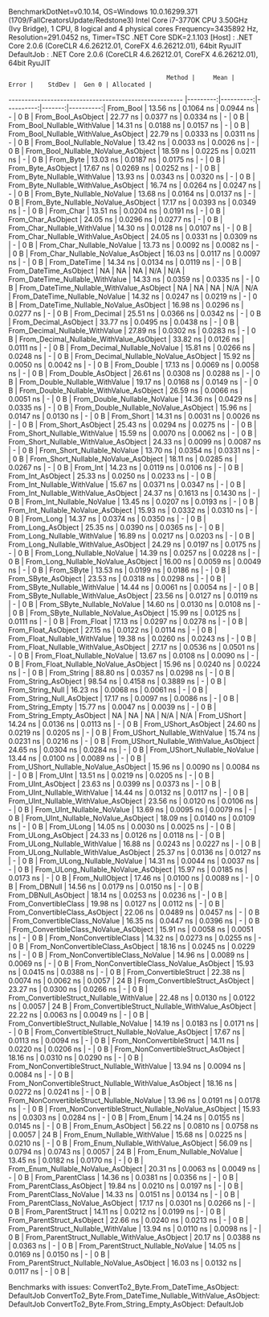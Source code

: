 
BenchmarkDotNet=v0.10.14, OS=Windows 10.0.16299.371 (1709/FallCreatorsUpdate/Redstone3)
Intel Core i7-3770K CPU 3.50GHz (Ivy Bridge), 1 CPU, 8 logical and 4 physical cores
Frequency=3435892 Hz, Resolution=291.0452 ns, Timer=TSC
.NET Core SDK=2.1.103
  [Host]     : .NET Core 2.0.6 (CoreCLR 4.6.26212.01, CoreFX 4.6.26212.01), 64bit RyuJIT
  DefaultJob : .NET Core 2.0.6 (CoreCLR 4.6.26212.01, CoreFX 4.6.26212.01), 64bit RyuJIT


                                                Method |     Mean |     Error |    StdDev |  Gen 0 | Allocated |
------------------------------------------------------ |---------:|----------:|----------:|-------:|----------:|
                                             From_Bool | 13.56 ns | 0.1064 ns | 0.0944 ns |      - |       0 B |
                                    From_Bool_AsObject | 22.77 ns | 0.0377 ns | 0.0334 ns |      - |       0 B |
                          From_Bool_Nullable_WithValue | 14.31 ns | 0.0188 ns | 0.0157 ns |      - |       0 B |
                 From_Bool_Nullable_WithValue_AsObject | 22.79 ns | 0.0333 ns | 0.0311 ns |      - |       0 B |
                            From_Bool_Nullable_NoValue | 13.42 ns | 0.0033 ns | 0.0026 ns |      - |       0 B |
                   From_Bool_Nullable_NoValue_AsObject | 18.59 ns | 0.0225 ns | 0.0211 ns |      - |       0 B |
                                             From_Byte | 13.03 ns | 0.0187 ns | 0.0175 ns |      - |       0 B |
                                    From_Byte_AsObject | 17.67 ns | 0.0269 ns | 0.0252 ns |      - |       0 B |
                          From_Byte_Nullable_WithValue | 13.93 ns | 0.0343 ns | 0.0320 ns |      - |       0 B |
                 From_Byte_Nullable_WithValue_AsObject | 16.74 ns | 0.0264 ns | 0.0247 ns |      - |       0 B |
                            From_Byte_Nullable_NoValue | 13.68 ns | 0.0164 ns | 0.0137 ns |      - |       0 B |
                   From_Byte_Nullable_NoValue_AsObject | 17.17 ns | 0.0393 ns | 0.0349 ns |      - |       0 B |
                                             From_Char | 13.51 ns | 0.0204 ns | 0.0191 ns |      - |       0 B |
                                    From_Char_AsObject | 24.05 ns | 0.0296 ns | 0.0277 ns |      - |       0 B |
                          From_Char_Nullable_WithValue | 14.30 ns | 0.0128 ns | 0.0107 ns |      - |       0 B |
                 From_Char_Nullable_WithValue_AsObject | 24.05 ns | 0.0331 ns | 0.0309 ns |      - |       0 B |
                            From_Char_Nullable_NoValue | 13.73 ns | 0.0092 ns | 0.0082 ns |      - |       0 B |
                   From_Char_Nullable_NoValue_AsObject | 16.03 ns | 0.0117 ns | 0.0097 ns |      - |       0 B |
                                         From_DateTime | 14.34 ns | 0.0134 ns | 0.0119 ns |      - |       0 B |
                                From_DateTime_AsObject |       NA |        NA |        NA |    N/A |       N/A |
                      From_DateTime_Nullable_WithValue | 14.33 ns | 0.0359 ns | 0.0335 ns |      - |       0 B |
             From_DateTime_Nullable_WithValue_AsObject |       NA |        NA |        NA |    N/A |       N/A |
                        From_DateTime_Nullable_NoValue | 14.32 ns | 0.0247 ns | 0.0219 ns |      - |       0 B |
               From_DateTime_Nullable_NoValue_AsObject | 16.98 ns | 0.0296 ns | 0.0277 ns |      - |       0 B |
                                          From_Decimal | 25.51 ns | 0.0366 ns | 0.0342 ns |      - |       0 B |
                                 From_Decimal_AsObject | 33.77 ns | 0.0495 ns | 0.0438 ns |      - |       0 B |
                       From_Decimal_Nullable_WithValue | 27.89 ns | 0.0302 ns | 0.0283 ns |      - |       0 B |
              From_Decimal_Nullable_WithValue_AsObject | 33.82 ns | 0.0126 ns | 0.0111 ns |      - |       0 B |
                         From_Decimal_Nullable_NoValue | 15.81 ns | 0.0266 ns | 0.0248 ns |      - |       0 B |
                From_Decimal_Nullable_NoValue_AsObject | 15.92 ns | 0.0050 ns | 0.0042 ns |      - |       0 B |
                                           From_Double | 17.13 ns | 0.0069 ns | 0.0058 ns |      - |       0 B |
                                  From_Double_AsObject | 26.61 ns | 0.0308 ns | 0.0288 ns |      - |       0 B |
                        From_Double_Nullable_WithValue | 19.17 ns | 0.0168 ns | 0.0149 ns |      - |       0 B |
               From_Double_Nullable_WithValue_AsObject | 26.59 ns | 0.0066 ns | 0.0051 ns |      - |       0 B |
                          From_Double_Nullable_NoValue | 14.36 ns | 0.0429 ns | 0.0335 ns |      - |       0 B |
                 From_Double_Nullable_NoValue_AsObject | 15.96 ns | 0.0147 ns | 0.0130 ns |      - |       0 B |
                                            From_Short | 14.31 ns | 0.0031 ns | 0.0026 ns |      - |       0 B |
                                   From_Short_AsObject | 25.43 ns | 0.0294 ns | 0.0275 ns |      - |       0 B |
                         From_Short_Nullable_WithValue | 15.59 ns | 0.0070 ns | 0.0062 ns |      - |       0 B |
                From_Short_Nullable_WithValue_AsObject | 24.33 ns | 0.0099 ns | 0.0087 ns |      - |       0 B |
                           From_Short_Nullable_NoValue | 13.70 ns | 0.0354 ns | 0.0331 ns |      - |       0 B |
                  From_Short_Nullable_NoValue_AsObject | 18.11 ns | 0.0285 ns | 0.0267 ns |      - |       0 B |
                                              From_Int | 14.23 ns | 0.0119 ns | 0.0106 ns |      - |       0 B |
                                     From_Int_AsObject | 25.33 ns | 0.0250 ns | 0.0233 ns |      - |       0 B |
                           From_Int_Nullable_WithValue | 15.67 ns | 0.0371 ns | 0.0347 ns |      - |       0 B |
                  From_Int_Nullable_WithValue_AsObject | 24.37 ns | 0.1613 ns | 0.1430 ns |      - |       0 B |
                             From_Int_Nullable_NoValue | 13.45 ns | 0.0207 ns | 0.0193 ns |      - |       0 B |
                    From_Int_Nullable_NoValue_AsObject | 15.93 ns | 0.0332 ns | 0.0310 ns |      - |       0 B |
                                             From_Long | 14.37 ns | 0.0374 ns | 0.0350 ns |      - |       0 B |
                                    From_Long_AsObject | 25.35 ns | 0.0390 ns | 0.0365 ns |      - |       0 B |
                          From_Long_Nullable_WithValue | 16.89 ns | 0.0217 ns | 0.0203 ns |      - |       0 B |
                 From_Long_Nullable_WithValue_AsObject | 24.29 ns | 0.0197 ns | 0.0175 ns |      - |       0 B |
                            From_Long_Nullable_NoValue | 14.39 ns | 0.0257 ns | 0.0228 ns |      - |       0 B |
                   From_Long_Nullable_NoValue_AsObject | 16.00 ns | 0.0059 ns | 0.0049 ns |      - |       0 B |
                                            From_SByte | 13.53 ns | 0.0199 ns | 0.0186 ns |      - |       0 B |
                                   From_SByte_AsObject | 23.53 ns | 0.0318 ns | 0.0298 ns |      - |       0 B |
                         From_SByte_Nullable_WithValue | 14.44 ns | 0.0061 ns | 0.0054 ns |      - |       0 B |
                From_SByte_Nullable_WithValue_AsObject | 23.56 ns | 0.0127 ns | 0.0119 ns |      - |       0 B |
                           From_SByte_Nullable_NoValue | 14.60 ns | 0.0130 ns | 0.0108 ns |      - |       0 B |
                  From_SByte_Nullable_NoValue_AsObject | 15.99 ns | 0.0125 ns | 0.0111 ns |      - |       0 B |
                                            From_Float | 17.13 ns | 0.0297 ns | 0.0278 ns |      - |       0 B |
                                   From_Float_AsObject | 27.15 ns | 0.0122 ns | 0.0114 ns |      - |       0 B |
                         From_Float_Nullable_WithValue | 19.38 ns | 0.0260 ns | 0.0243 ns |      - |       0 B |
                From_Float_Nullable_WithValue_AsObject | 27.17 ns | 0.0536 ns | 0.0501 ns |      - |       0 B |
                           From_Float_Nullable_NoValue | 13.67 ns | 0.0108 ns | 0.0090 ns |      - |       0 B |
                  From_Float_Nullable_NoValue_AsObject | 15.96 ns | 0.0240 ns | 0.0224 ns |      - |       0 B |
                                           From_String | 88.80 ns | 0.0357 ns | 0.0298 ns |      - |       0 B |
                                  From_String_AsObject | 98.54 ns | 0.4158 ns | 0.3889 ns |      - |       0 B |
                                      From_String_Null | 16.23 ns | 0.0068 ns | 0.0061 ns |      - |       0 B |
                             From_String_Null_AsObject | 17.17 ns | 0.0097 ns | 0.0086 ns |      - |       0 B |
                                     From_String_Empty | 15.77 ns | 0.0047 ns | 0.0039 ns |      - |       0 B |
                            From_String_Empty_AsObject |       NA |        NA |        NA |    N/A |       N/A |
                                           From_UShort | 14.24 ns | 0.0136 ns | 0.0113 ns |      - |       0 B |
                                  From_UShort_AsObject | 24.60 ns | 0.0219 ns | 0.0205 ns |      - |       0 B |
                        From_UShort_Nullable_WithValue | 15.74 ns | 0.0231 ns | 0.0216 ns |      - |       0 B |
               From_UShort_Nullable_WithValue_AsObject | 24.65 ns | 0.0304 ns | 0.0284 ns |      - |       0 B |
                          From_UShort_Nullable_NoValue | 13.44 ns | 0.0100 ns | 0.0089 ns |      - |       0 B |
                 From_UShort_Nullable_NoValue_AsObject | 15.96 ns | 0.0090 ns | 0.0084 ns |      - |       0 B |
                                             From_UInt | 13.51 ns | 0.0219 ns | 0.0205 ns |      - |       0 B |
                                    From_UInt_AsObject | 23.63 ns | 0.0399 ns | 0.0373 ns |      - |       0 B |
                          From_UInt_Nullable_WithValue | 14.44 ns | 0.0132 ns | 0.0117 ns |      - |       0 B |
                 From_UInt_Nullable_WithValue_AsObject | 23.56 ns | 0.0120 ns | 0.0106 ns |      - |       0 B |
                            From_UInt_Nullable_NoValue | 13.69 ns | 0.0095 ns | 0.0079 ns |      - |       0 B |
                   From_UInt_Nullable_NoValue_AsObject | 18.09 ns | 0.0140 ns | 0.0109 ns |      - |       0 B |
                                            From_ULong | 14.05 ns | 0.0030 ns | 0.0025 ns |      - |       0 B |
                                   From_ULong_AsObject | 24.33 ns | 0.0126 ns | 0.0118 ns |      - |       0 B |
                         From_ULong_Nullable_WithValue | 16.88 ns | 0.0243 ns | 0.0227 ns |      - |       0 B |
                From_ULong_Nullable_WithValue_AsObject | 25.37 ns | 0.0136 ns | 0.0127 ns |      - |       0 B |
                           From_ULong_Nullable_NoValue | 14.31 ns | 0.0044 ns | 0.0037 ns |      - |       0 B |
                  From_ULong_Nullable_NoValue_AsObject | 15.97 ns | 0.0185 ns | 0.0173 ns |      - |       0 B |
                                       From_NullObject | 17.46 ns | 0.0100 ns | 0.0089 ns |      - |       0 B |
                                           From_DBNull | 14.56 ns | 0.0179 ns | 0.0150 ns |      - |       0 B |
                                  From_DBNull_AsObject | 18.14 ns | 0.0253 ns | 0.0236 ns |      - |       0 B |
                                 From_ConvertibleClass | 19.98 ns | 0.0127 ns | 0.0112 ns |      - |       0 B |
                        From_ConvertibleClass_AsObject | 22.06 ns | 0.0489 ns | 0.0457 ns |      - |       0 B |
                         From_ConvertibleClass_NoValue | 16.35 ns | 0.0447 ns | 0.0396 ns |      - |       0 B |
                From_ConvertibleClass_NoValue_AsObject | 15.91 ns | 0.0058 ns | 0.0051 ns |      - |       0 B |
                              From_NonConvertibleClass | 14.32 ns | 0.0273 ns | 0.0255 ns |      - |       0 B |
                     From_NonConvertibleClass_AsObject | 18.16 ns | 0.0245 ns | 0.0229 ns |      - |       0 B |
                      From_NonConvertibleClass_NoValue | 14.96 ns | 0.0089 ns | 0.0069 ns |      - |       0 B |
             From_NonConvertibleClass_NoValue_AsObject | 15.93 ns | 0.0415 ns | 0.0388 ns |      - |       0 B |
                                From_ConvertibleStruct | 22.38 ns | 0.0074 ns | 0.0062 ns | 0.0057 |      24 B |
                       From_ConvertibleStruct_AsObject | 23.27 ns | 0.0300 ns | 0.0266 ns |      - |       0 B |
             From_ConvertibleStruct_Nullable_WithValue | 22.48 ns | 0.0130 ns | 0.0122 ns | 0.0057 |      24 B |
    From_ConvertibleStruct_Nullable_WithValue_AsObject | 22.22 ns | 0.0063 ns | 0.0049 ns |      - |       0 B |
               From_ConvertibleStruct_Nullable_NoValue | 14.19 ns | 0.0183 ns | 0.0171 ns |      - |       0 B |
      From_ConvertibleStruct_Nullable_NoValue_AsObject | 17.67 ns | 0.0113 ns | 0.0094 ns |      - |       0 B |
                             From_NonConvertibleStruct | 14.11 ns | 0.0220 ns | 0.0206 ns |      - |       0 B |
                    From_NonConvertibleStruct_AsObject | 18.16 ns | 0.0310 ns | 0.0290 ns |      - |       0 B |
          From_NonConvertibleStruct_Nullable_WithValue | 13.94 ns | 0.0094 ns | 0.0084 ns |      - |       0 B |
 From_NonConvertibleStruct_Nullable_WithValue_AsObject | 18.16 ns | 0.0272 ns | 0.0241 ns |      - |       0 B |
            From_NonConvertibleStruct_Nullable_NoValue | 13.96 ns | 0.0191 ns | 0.0178 ns |      - |       0 B |
   From_NonConvertibleStruct_Nullable_NoValue_AsObject | 15.93 ns | 0.0303 ns | 0.0284 ns |      - |       0 B |
                                             From_Enum | 14.24 ns | 0.0155 ns | 0.0145 ns |      - |       0 B |
                                    From_Enum_AsObject | 56.22 ns | 0.0810 ns | 0.0758 ns | 0.0057 |      24 B |
                          From_Enum_Nullable_WithValue | 15.68 ns | 0.0225 ns | 0.0210 ns |      - |       0 B |
                 From_Enum_Nullable_WithValue_AsObject | 56.09 ns | 0.0794 ns | 0.0743 ns | 0.0057 |      24 B |
                            From_Enum_Nullable_NoValue | 13.45 ns | 0.0182 ns | 0.0170 ns |      - |       0 B |
                   From_Enum_Nullable_NoValue_AsObject | 20.31 ns | 0.0063 ns | 0.0049 ns |      - |       0 B |
                                      From_ParentClass | 14.36 ns | 0.0381 ns | 0.0356 ns |      - |       0 B |
                             From_ParentClass_AsObject | 19.84 ns | 0.0210 ns | 0.0197 ns |      - |       0 B |
                              From_ParentClass_NoValue | 14.33 ns | 0.0151 ns | 0.0134 ns |      - |       0 B |
                     From_ParentClass_NoValue_AsObject | 17.17 ns | 0.0301 ns | 0.0266 ns |      - |       0 B |
                                     From_ParentStruct | 14.11 ns | 0.0212 ns | 0.0199 ns |      - |       0 B |
                            From_ParentStruct_AsObject | 22.66 ns | 0.0240 ns | 0.0213 ns |      - |       0 B |
                  From_ParentStruct_Nullable_WithValue | 13.94 ns | 0.0110 ns | 0.0098 ns |      - |       0 B |
         From_ParentStruct_Nullable_WithValue_AsObject | 20.17 ns | 0.0388 ns | 0.0363 ns |      - |       0 B |
                    From_ParentStruct_Nullable_NoValue | 14.05 ns | 0.0169 ns | 0.0150 ns |      - |       0 B |
           From_ParentStruct_Nullable_NoValue_AsObject | 16.03 ns | 0.0132 ns | 0.0117 ns |      - |       0 B |

Benchmarks with issues:
  ConvertTo2_Byte.From_DateTime_AsObject: DefaultJob
  ConvertTo2_Byte.From_DateTime_Nullable_WithValue_AsObject: DefaultJob
  ConvertTo2_Byte.From_String_Empty_AsObject: DefaultJob
